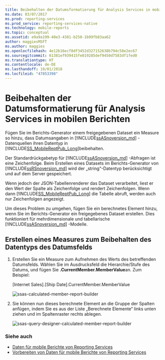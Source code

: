 ```yaml
---
title: Beibehalten der Datumsformatierung für Analysis Services in mobilen Berichten | Reporting Services | Microsoft-Dokumentation
ms.date: 03/07/2017
ms.prod: reporting-services
ms.prod_service: reporting-services-native
ms.technology: mobile-reports
ms.topic: conceptual
ms.assetid: e9a9a199-40e3-4381-b250-1b99fb83aa62
author: maggiesMSFT
ms.author: maggies
ms.openlocfilehash: 4e12b16ecf8df3452d327152638b794c58e2ec67
ms.sourcegitcommit: 61381ef939415fe019285def9450d7583df1fed0
ms.translationtype: HT
ms.contentlocale: de-DE
ms.lasthandoff: 10/01/2018
ms.locfileid: "47853398"
---
```

# <a name="retain-date-formatting-for-analysis-services-in-mobile-reports"></a>Beibehalten der Datumsformatierung für Analysis Services in mobilen Berichten
Fügen Sie im Berichts-Generator einem freigegebenen Dataset ein Measure so hinzu, dass Datumsangaben in [!INCLUDE[ssASnoversion_md](../../includes/ssasnoversion-md.md)] -Datenquellen ihren Datentyp in [!INCLUDE[SS_MobileReptPub_Long](../../includes/ss-mobilereptpub-short.md)]beibehalten.

Der Standardrückgabetyp für [!INCLUDE[ssASnoversion_md](../../includes/ssasnoversion-md.md)] -Abfragen ist eine Zeichenfolge.  Beim Erstellen eines Datasets im Berichts-Generator von [!INCLUDE[ssRSnoversion_md](../../includes/ssrsnoversion-md.md)] wird der „string“-Datentyp berücksichtigt und auf dem Server gespeichert. 

Wenn jedoch der JSON-Tabellenrenderer das Dataset verarbeitet, liest er den Wert der Spalte als Zeichenfolge und rendert Zeichenfolgen.  Wenn dann [!INCLUDE[SS_MobileReptPub_Long](../../includes/ss-mobilereptpub-long.md)] die Tabelle abruft, werden auch nur Zeichenfolgen angezeigt.

Um dieses Problem zu umgehen, fügen Sie ein berechnetes Element hinzu, wenn Sie im Berichts-Generator ein freigegebenes Dataset erstellen. Dies funktioniert für mehrdimensionale und tabellarische [!INCLUDE[ssASnoversion_md](../../includes/ssasnoversion-md.md)] -Modelle.

## <a name="create-a-measure-to-retain-a-date-field-data-type"></a>Erstellen eines Measures zum Beibehalten des Datentyps des Datumsfelds

1. Erstellen Sie ein Measure zum Aufnehmen des Werts des betreffenden Datumsfelds. Wählen Sie im Ausdrucksfeld die Hierarchie/Stufe des Datums, und fügen Sie **.CurrentMember.MemberValue**an. Zum Beispiel:
 
   [Internet Sales].[Ship Date].CurrentMember.MemberValue
   
   ![ssas-calculated-member-report-builder](../../reporting-services/mobile-reports/media/ssas-calculated-member-report-builder.png)
   
2. Sie können nun dieses berechnete Element an die Gruppe der Spalten anfügen, indem Sie es aus der Liste „Berechnete Elemente“ links unten ziehen und im Spaltenraster rechts ablegen.  

   ![ssas-query-designer-calculated-member-report-builder](../../reporting-services/mobile-reports/media/ssas-query-designer-calculated-member-report-builder.png) 
   
### <a name="see-also"></a>Siehe auch

-  [Daten für mobile Berichte von Reporting Services](../../reporting-services/mobile-reports/data-for-reporting-services-mobile-reports.md)
-  [Vorbereiten von Daten für mobile Berichte von Reporting Services](../../reporting-services/mobile-reports/prepare-data-for-reporting-services-mobile-reports.md)

